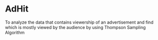 # AdHit
To analyze the data that contains viewership of an advertisement and find which is mostly viewed by the audience by using Thompson Sampling Algorithm
